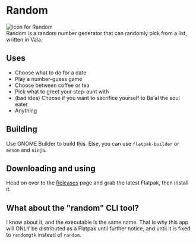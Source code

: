# Random
![icon for Random](https://codeberg.org/foreverxml/random/raw/branch/main/data/icons/hicolor/scalable/apps/page.codeberg.foreverxml.Random.svg)   
Random is a random number generator that can randomly pick from a list, written in Vala.
## Uses
- Choose what to do for a date
- Play a number-guess game
- Choose between coffee or tea
- Pick what to greet your step-aunt with
- (bad idea) Choose if you want to sacrifice yourself to Ba'al the soul eater
- Anything
## Building
Use GNOME Builder to build this. Else, you can use `flatpak-builder` or `meson` and `ninja`.
## Downloading and using
Head on over to the [Releases](https://codeberg.org/foreverxml/random/releases) page and grab the latest Flatpak, then install it.
## What about the "random" CLI tool?
I know about it, and the executable is the same name. That is why this app will ONLY be distributed as a Flatpak until further notice, and until it is fixed to `randomgtk` instead of `random`.
